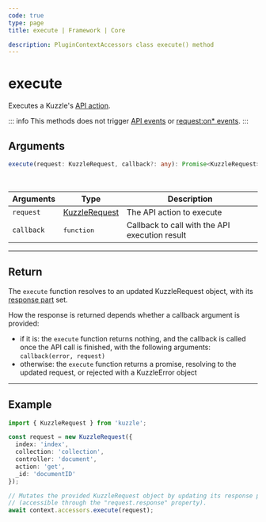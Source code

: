```yaml
---
code: true
type: page
title: execute | Framework | Core

description: PluginContextAccessors class execute() method
---
```


# execute

Executes a Kuzzle's [API action](/core/2/api).

::: info
This methods does not trigger [API events](/core/2/framework/events/api) or [request:on* events](/core/2/plugins/guides/events/request-on-authorized).
:::

## Arguments

```ts
execute(request: KuzzleRequest, callback?: any): Promise<KuzzleRequest>;
```

<br/>

| Arguments  | Type                                                           | Description                                    |
| ---------- | -------------------------------------------------------------- | ---------------------------------------------- |
| `request`  | [KuzzleRequest](/core/2/framework/classes/kuzzle-request) | The API action to execute                       |
| `callback` | <pre>function</pre>                                            | Callback to call with the API execution result <DeprecatedBadge version="2.8.0"/> |

---

## Return

The `execute` function resolves to an updated KuzzleRequest object, with its [response part](/core/2/framework/classes/request-response) set.

How the response is returned depends whether a callback argument is provided:

- if it is: the `execute` function returns nothing, and the callback is called once the API call is finished, with the following arguments: `callback(error, request)`
- otherwise: the `execute` function returns a promise, resolving to the updated request, or rejected with a KuzzleError object

---

## Example

```ts
import { KuzzleRequest } from 'kuzzle';

const request = new KuzzleRequest({
  index: 'index',
  collection: 'collection',
  controller: 'document',
  action: 'get',
  _id: 'documentID'
});

// Mutates the provided KuzzleRequest object by updating its response part
// (accessible through the "request.response" property).
await context.accessors.execute(request);
```
